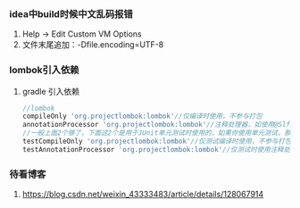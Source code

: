 ### idea中build时候中文乱码报错
1. Help -> Edit Custom VM Options 
2. 文件末尾追加：-Dfile.encoding=UTF-8
### lombok引入依赖
1. gradle 引入依赖
    ```groovy
    //lombok
    compileOnly 'org.projectlombok:lombok'//仅编译时使用，不参与打包
    annotationProcessor 'org.projectlombok:lombok'//注释处理器，如使用@Slf4j注解时
    //一般上面2个够了，下面这2个是用于JUnit单元测试时使用的，如果你使用单元测试，那么下面2个一定要加上
    testCompileOnly 'org.projectlombok:lombok'//仅测试编译时使用，不参与打包
    testAnnotationProcessor 'org.projectlombok:lombok'//仅测试时使用注释处理器，不参与打包
    ```
### 待看博客
1. https://blog.csdn.net/weixin_43333483/article/details/128067914